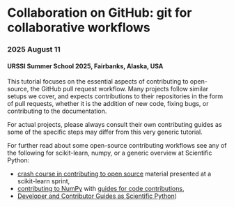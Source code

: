 # Collaboration on GitHub: git for collaborative workflows

### 2025 August 11
#### URSSI Summer School 2025, Fairbanks, Alaska, USA


This tutorial focuses on the essential aspects of contributing to open-source, the GitHub pull request workflow.
Many projects follow similar setups we cover, and expects contributions to their repositories in the form of pull requests,
whether it is the addition of new code, fixing bugs, or contributing to the documentation.

For actual projects, please always consult their own contributing guides as some of the specific steps may differ from this very generic tutorial.

For further read about some open-source contributing workflows see any of the following for scikit-learn, numpy, or a generic overview at Scientific Python:
* [crash course in contributing to open source](https://sites.google.com/view/nyc-2020-scikit-sprint) material presented at a scikit-learn sprint,
* [contributing to NumPy](https://numpy.org/contribute/) with [guides for code contributions](https://numpy.org/devdocs/dev/index.html#development-process-summary),
* [Developer and Contributor Guides as Scientific Python](https://learn.scientific-python.org/))
